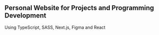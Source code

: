 Personal Website for Projects and Programming Development
---------------------------------------------------------
Using TypeScript, SASS, Next.js, Figma and React 
